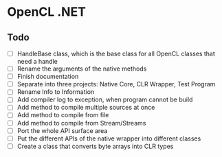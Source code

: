 
# OpenCL .NET

## Todo

- [ ] HandleBase class, which is the base class for all OpenCL classes that need a handle
- [ ] Rename the arguments of the native methods
- [ ] Finish documentation
- [ ] Separate into three projects: Native Core, CLR Wrapper, Test Program
- [ ] Rename Info to Information
- [ ] Add compiler log to exception, when program cannot be build
- [ ] Add method to compile multiple sources at once
- [ ] Add method to compile from file
- [ ] Add method to compile from Stream/Streams
- [ ] Port the whole API surface area
- [ ] Put the different APIs of the native wrapper into different classes
- [ ] Create a class that converts byte arrays into CLR types